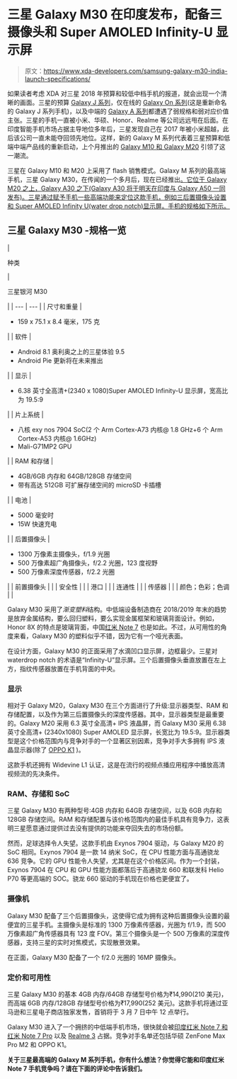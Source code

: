 # 三星 Galaxy M30 在印度发布，配备三摄像头和 Super AMOLED Infinity-U 显示屏

> 原文：<https://www.xda-developers.com/samsung-galaxy-m30-india-launch-specifications/>

如果读者考虑 XDA 对三星 2018 年预算和较低中档手机的报道，就会出现一个清晰的画面。三星的预算 [Galaxy J 系列](https://www.xda-developers.com/samsung-galaxy-j7-duo-launches-india-dual-cameras-android-oreo/)，仅在线的 [Galaxy On 系列](https://www.xda-developers.com/samsung-galaxy-on8-india-launch-flipkart-exclusive/)(这是重新命名的 Galaxy J 系列手机)，以及中端的 [Galaxy A 系列](https://www.xda-developers.com/samsung-galaxy-a7-2018-india-launch-exynos-7885/)都遭遇了弱规格和弱对应价值主张。三星的手机一直被小米、华硕、Honor、Realme 等公司远远甩在后面。在印度智能手机市场占据主导地位多年后，三星发现自己在 2017 年被小米超越，此后该公司一直未能夺回领先地位。这样，新的 Galaxy M 系列代表着三星预算和低端中端产品线的重新启动，上个月推出的 [Galaxy M10 和 Galaxy M20](https://www.xda-developers.com/samsung-galaxy-m20-m10-india-launch/) 引领了这一潮流。

三星在 Galaxy M10 和 M20 上采用了 flash 销售模式。Galaxy M 系列的最高端手机，三星 Galaxy M30，在传闻的一个多月后，现在已经推出[。它位于 Galaxy M20 之上，Galaxy A30 之下(Galaxy A30 将于明天在印度与 Galaxy A50 一同发布)。三星通过赋予手机一些高端功能来定位这款手机，例如三后置摄像头设置和 Super AMOLED Infinity U(water drop notch)显示屏。手机的规格如下所示。](https://www.xda-developers.com/samsung-galaxy-m10-m20-m30-india-10-other-regions/)

## 三星 Galaxy M30 -规格一览

| 

种类

 | 

三星银河 M30

 |
| --- | --- |
| 尺寸和重量 | 

*   159 x 75.1 x 8.4 毫米，175 克

 |
| 软件 | 

*   Android 8.1 奥利奥之上的三星体验 9.5
*   Android Pie 更新将在未来推出

 |
| 显示 | 

*   6.38 英寸全高清+(2340 x 1080)Super AMOLED Infinity-U 显示屏，宽高比为 19.5:9

 |
| 片上系统 | 

*   八核 exy nos 7904 SoC(2 个 Arm Cortex-A73 内核@ 1.8 GHz+6 个 Arm Cortex-A53 内核@ 1.6GHz)
*   Mali-G71MP2 GPU

 |
| RAM 和存储 | 

*   4GB/6GB 内存和 64GB/128GB 存储空间
*   带有高达 512GB 可扩展存储空间的 microSD 卡插槽

 |
| 电池 | 

*   5000 毫安时
*   15W 快速充电

 |
| 后置摄像头 | 

*   1300 万像素主摄像头，f/1.9 光圈
*   500 万像素超广角摄像头，f/2.2 光圈，123 度视野
*   500 万像素深度传感器，f/2.2 光圈

 |
| 前置摄像头 |  |
| 安全性 |  |
| 港口 |  |
| 连通性 |  |
| 传感器 |  |
| 颜色；色彩；色调 |  |

Galaxy M30 采用了*渐变塑料*结构。中低端设备制造商在 2018/2019 年末的趋势是放弃金属结构，要么回归塑料，要么实现金属框架和玻璃背面设计。例如，Honor 8X 的特点是玻璃背面，中国[红米 Note 7](https://www.xda-developers.com/redmi-note-7-launch-specifications-pricing-availability/) 也是如此。不过，从可用性的角度来看，Galaxy M30 的塑料似乎不错，因为它有一个哑光表面。

在设计方面，Galaxy M30 的正面采用了水滴凹口显示屏，边框最少。三星对 waterdrop notch 的术语是“Infinity-U”显示屏。三个后置摄像头垂直放置在左上方，指纹传感器放置在手机背面的中央。

### 显示

相对于 Galaxy M20，Galaxy M30 在三个方面进行了升级:显示器类型、RAM 和存储配置，以及作为第三后置摄像头的深度传感器。其中，显示器类型是最重要的。Galaxy M20 采用 6.3 英寸全高清+ IPS 液晶屏，而 Galaxy M30 采用 6.38 英寸全高清+ (2340x1080) Super AMOLED 显示屏，长宽比为 19.5:9。显示器类型是这个价格范围内与竞争对手的一个显著区别因素，竞争对手大多拥有 IPS 液晶显示器(除了 [OPPO K1](https://www.xda-developers.com/oppo-k1-india-launch/) )。

这款手机还拥有 Widevine L1 认证，这是在流行的视频点播应用程序中播放高清视频流的先决条件。

### RAM、存储和 SoC

三星 Galaxy M30 有两种型号:4GB 内存和 64GB 存储空间，以及 6GB 内存和 128GB 存储空间。RAM 和存储配置与该价格范围内的最佳手机具有竞争力，这表明三星愿意通过提供过去没有提供的功能来夺回失去的市场份额。

然而，足球选择令人失望。这款手机由 Exynos 7904 驱动，与 Galaxy M20 的 SoC 相同。Exynos 7904 是一款 14 纳米 SoC，在 CPU 性能方面与高通骁龙 636 竞争。它的 GPU 性能令人失望，尤其是在这个价格区间。作为一个封装，Exynos 7904 在 CPU 和 GPU 性能方面都落后于高通骁龙 660 和联发科 Helio P70 等更高端的 SOC。骁龙 660 驱动的手机现在价格也更便宜了。

### 摄像机

Galaxy M30 配备了三个后置摄像头，这使得它成为拥有这种后置摄像头设置的最便宜的三星手机。主摄像头是标准的 1300 万像素传感器，光圈为 f/1.9，而 500 万像素超广角传感器具有 123 度 FOV。第三个摄像头是一个 500 万像素的深度传感器，支持三星的实时对焦模式，实现散景效果。

在正面，Galaxy M30 配备了一个 f/2.0 光圈的 16MP 摄像头。

### 定价和可用性

三星 Galaxy M30 的基本 4GB 内存/64GB 存储型号价格为₹14,990(210 美元)，而高端 6GB 内存/128GB 存储型号价格为₹17,990(252 美元)。这款手机将通过亚马逊和三星电子商店独家发售，首销将于 3 月 7 日中午 12 点举行。

Galaxy M30 进入了一个拥挤的中低端手机市场，很快就会被[印度红米 Note 7 和红米 Note 7 Pro](https://www.xda-developers.com/xiaomi-redmi-note-7-pro-india-renders-leak-china-tenaa/) 以及 [Realme 3](https://www.xda-developers.com/realme-3-mediatek-helio-p70/) 占据。竞争对手名单还包括华硕 ZenFone Max Pro M2 和 OPPO K1。

**关于三星最高端的 Galaxy M 系列手机，你有什么想法？你觉得它能和印度红米 Note 7 手机竞争吗？请在下面的评论中告诉我们。**